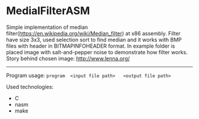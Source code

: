 # MedialFilterASM
Simple implementation of median filter(https://en.wikipedia.org/wiki/Median_filter) at x86 assembly. Filter have size 3x3, used selection sort to find median and it works with BMP files with header in BITMAPINFOHEADER format. In example folder is placed image with salt-and-pepper noise to demonstrate how filter works. Story behind chosen image: http://www.lenna.org/ 

---
Program usage:
`program  <input file path>   <output file path>`

Used technologies:
- C
- nasm
- make
